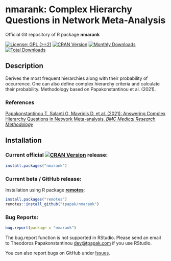 # nmarank: Complex Hierarchy Questions in Network Meta-Analysis

Official Git repository of R package **nmarank**

[![License: GPL (>=2)](https://img.shields.io/badge/license-GPL-blue)](https://www.gnu.org/licenses/old-licenses/gpl-2.0.en.html)
[![CRAN Version](https://www.r-pkg.org/badges/version/nmarank)](https://cran.r-project.org/package=nmarank)
[![Monthly Downloads](https://cranlogs.r-pkg.org/badges/nmarank)](https://cranlogs.r-pkg.org/badges/nmarank)
[![Total Downloads](https://cranlogs.r-pkg.org/badges/grand-total/nmarank)](https://cranlogs.r-pkg.org/badges/grand-total/nmarank)


## Description

Derives the most frequent hierarchies along with their probability of
occurrence. One can also define complex hierarchy criteria and
calculate their probability. Methodology based on Papakonstantinou et
al. (2021).


### References

[Papakonstantinou T, Salanti G, Mavridis D, et al. (2021): Answering Complex Hierarchy Questions in Network Meta-analysis. *BMC Medical Research Methodology*](https://bmcmedresmethodol.biomedcentral.com/articles/10.1186/s12874-021-01488-3)


## Installation

### Current official [![CRAN Version](https://www.r-pkg.org/badges/version/nmarank)](https://cran.r-project.org/package=nmarank) release:
```r
install.packages("nmarank")
```

### Current beta / GitHub release:

Installation using R package
[**remotes**](https://cran.r-project.org/package=remotes):
```r
install.packages("remotes")
remotes::install_github("tpapak/nmarank")
```


### Bug Reports:

```r
bug.report(package = "nmarank")
```

The bug.report function is not supported in RStudio. Please send an
email to Theodoros Papakonstantinou <dev@tpapak.com> if you use
RStudio.

You can also report bugs on GitHub under
[Issues](https://github.com/tpapak/nmarank/issues/).
